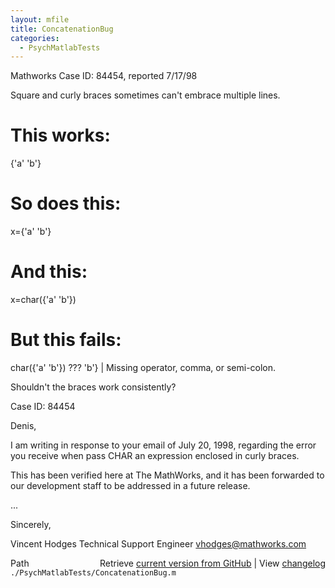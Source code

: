 ```yaml
---
layout: mfile
title: ConcatenationBug
categories:
  - PsychMatlabTests
---
```


Mathworks Case ID:  84454, reported 7/17/98

Square and curly braces sometimes can't embrace multiple lines.

# This works:

\{'a'
'b'\}

# So does this:

x=\{'a'
'b'\}

# And this:

x=char\(\{'a'
'b'\}\)

# But this fails:

char\(\{'a'
'b'\}\)
??? 'b'\}
       |
Missing operator, comma, or semi\-colon.


Shouldn't the braces work consistently?

Case ID:  84454

Denis,

I am writing in response to your email of July 20, 1998, regarding the
error you receive when pass CHAR an expression enclosed in curly braces.

This has been verified here at The MathWorks, and it has been forwarded to
our development staff to be addressed in a future release.

...

Sincerely,

Vincent Hodges
Technical Support Engineer
vhodges@mathworks.com


<div class="code_header" style="text-align:right;">
  <span style="float:left;">Path&nbsp;&nbsp;</span> <span class="counter">Retrieve <a href=
  "https://raw.github.com/Psychtoolbox-3/Psychtoolbox-3/beta/./PsychMatlabTests/ConcatenationBug.m">current version from GitHub</a> | View <a href=
  "https://github.com/Psychtoolbox-3/Psychtoolbox-3/commits/beta/./PsychMatlabTests/ConcatenationBug.m">changelog</a></span>
</div>
<div class="code">
  <code>./PsychMatlabTests/ConcatenationBug.m</code>
</div>
